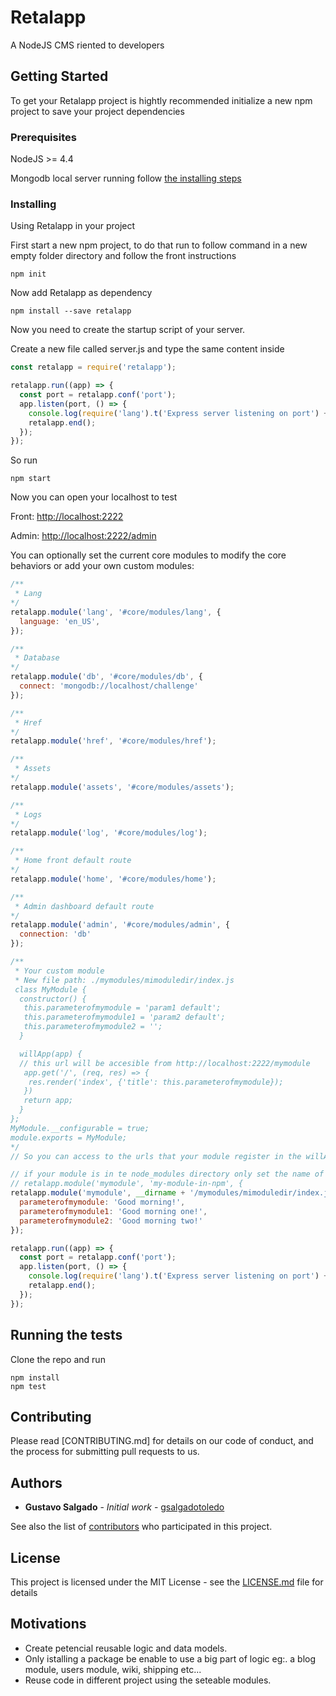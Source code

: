 # Retalapp

A NodeJS CMS riented to developers

## Getting Started

To get your Retalapp project is hightly recommended initialize a new npm project to save your project dependencies

### Prerequisites

NodeJS >= 4.4

Mongodb local server running follow [the installing steps](https://docs.mongodb.com/manual/administration/install-community/)

### Installing

Using Retalapp in your project

First start a new npm project, to do that run to follow command in a new empty folder directory and follow the front instructions

```
npm init
```

Now add Retalapp as dependency

```
npm install --save retalapp
```

Now you need to create the startup script of your server.

Create a new file called server.js and type the same content inside

```javascript
const retalapp = require('retalapp');

retalapp.run((app) => {
  const port = retalapp.conf('port');
  app.listen(port, () => {
    console.log(require('lang').t('Express server listening on port') + ' ' + port);
    retalapp.end();
  });
});

```

So run 
```
npm start
```

Now you can open your localhost to test

Front: [http://localhost:2222](http://localhost:2222)

Admin: [http://localhost:2222/admin](http://localhost:2222/admin)

You can optionally set the current core modules to modify the core behaviors or add your own custom modules:

```javascript
/**
 * Lang
*/
retalapp.module('lang', '#core/modules/lang', {
  language: 'en_US',
});

/**
 * Database
*/
retalapp.module('db', '#core/modules/db', {
  connect: 'mongodb://localhost/challenge'
});

/**
 * Href
*/
retalapp.module('href', '#core/modules/href');

/**
 * Assets
*/
retalapp.module('assets', '#core/modules/assets');

/**
 * Logs
*/
retalapp.module('log', '#core/modules/log');

/**
 * Home front default route
*/
retalapp.module('home', '#core/modules/home');

/**
 * Admin dashboard default route
*/
retalapp.module('admin', '#core/modules/admin', {
  connection: 'db'
});

/**
 * Your custom module
 * New file path: ./mymodules/mimoduledir/index.js
 class MyModule {
  constructor() {
   this.parameterofmymodule = 'param1 default';
   this.parameterofmymodule1 = 'param2 default';
   this.parameterofmymodule2 = '';
  }

  willApp(app) {
  // this url will be accesible from http://localhost:2222/mymodule
   app.get('/', (req, res) => {
    res.render('index', {'title': this.parameterofmymodule});
   })
   return app;
  }
};
MyModule.__configurable = true;
module.exports = MyModule;
*/
// So you can access to the urls that your module register in the willApp method

// if your module is in te node_modules directory only set the name of the package as source
// retalapp.module('mymodule', 'my-module-in-npm', {
retalapp.module('mymodule', __dirname + '/mymodules/mimoduledir/index.js', {
  parameterofmymodule: 'Good morning!',
  parameterofmymodule1: 'Good morning one!',
  parameterofmymodule2: 'Good morning two!'
});

retalapp.run((app) => {
  const port = retalapp.conf('port');
  app.listen(port, () => {
    console.log(require('lang').t('Express server listening on port') + ' ' + port);
    retalapp.end();
  });
});

```


## Running the tests

Clone the repo and run 


```
npm install
npm test
```

## Contributing

Please read [CONTRIBUTING.md] for details on our code of conduct, and the process for submitting pull requests to us.

## Authors

* **Gustavo Salgado** - *Initial work* - [gsalgadotoledo](https://github.com/gsalgadotoledo)

See also the list of [contributors](https://github.com/retalapp/retalapp/contributors) who participated in this project.

## License

This project is licensed under the MIT License - see the [LICENSE.md](LICENSE.md) file for details

## Motivations

* Create petencial reusable logic and data models.
* Only istalling a package be enable to use a big part of logic eg:. a blog module, users module, wiki, shipping etc...
* Reuse code in different project using the seteable modules.
